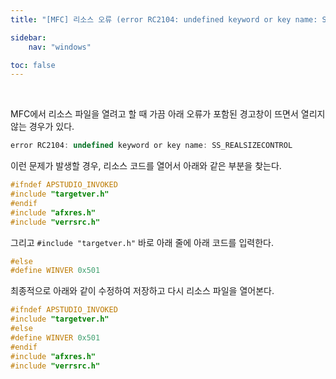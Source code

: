 ```yaml
---
title: "[MFC] 리소스 오류 (error RC2104: undefined keyword or key name: SS_REALSIZECONTROL)"

sidebar:
    nav: "windows"

toc: false
---
```


<br/>

MFC에서 리소스 파일을 열려고 할 때 가끔 아래 오류가 포함된 경고창이 뜨면서 열리지 않는 경우가 있다.

```javascript
error RC2104: undefined keyword or key name: SS_REALSIZECONTROL
```

이런 문제가 발생할 경우, 리소스 코드를 열어서 아래와 같은 부분을 찾는다.

```cpp
#ifndef APSTUDIO_INVOKED
#include "targetver.h"
#endif
#include "afxres.h"
#include "verrsrc.h"
```

그리고 `#include "targetver.h"` 바로 아래 줄에 아래 코드를 입력한다.

```cpp
#else
#define WINVER 0x501
```

최종적으로 아래와 같이 수정하여 저장하고 다시 리소스 파일을 열어본다.

```cpp
#ifndef APSTUDIO_INVOKED
#include "targetver.h"
#else
#define WINVER 0x501
#endif
#include "afxres.h"
#include "verrsrc.h"
```


<br/>